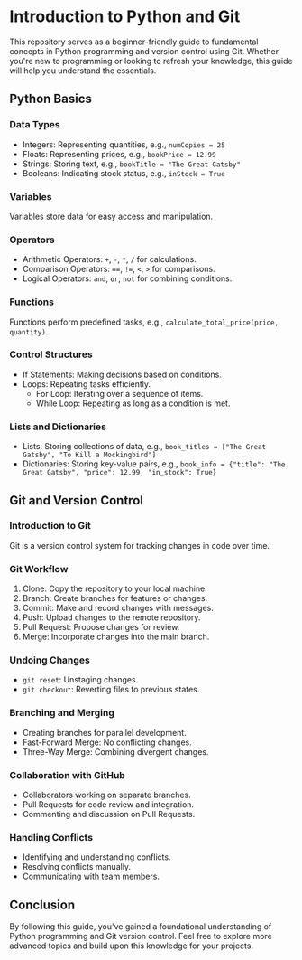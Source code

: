 # Introduction to Python and Git

This repository serves as a beginner-friendly guide to fundamental concepts in Python programming and version control using Git. Whether you're new to programming or looking to refresh your knowledge, this guide will help you understand the essentials.

## Python Basics

### Data Types

- Integers: Representing quantities, e.g., `numCopies = 25`
- Floats: Representing prices, e.g., `bookPrice = 12.99`
- Strings: Storing text, e.g., `bookTitle = "The Great Gatsby"`
- Booleans: Indicating stock status, e.g., `inStock = True`

### Variables

Variables store data for easy access and manipulation.

### Operators

- Arithmetic Operators: `+`, `-`, `*`, `/` for calculations.
- Comparison Operators: `==`, `!=`, `<`, `>` for comparisons.
- Logical Operators: `and`, `or`, `not` for combining conditions.

### Functions

Functions perform predefined tasks, e.g., `calculate_total_price(price, quantity)`.

### Control Structures

- If Statements: Making decisions based on conditions.
- Loops: Repeating tasks efficiently.
  - For Loop: Iterating over a sequence of items.
  - While Loop: Repeating as long as a condition is met.

### Lists and Dictionaries

- Lists: Storing collections of data, e.g., `book_titles = ["The Great Gatsby", "To Kill a Mockingbird"]`
- Dictionaries: Storing key-value pairs, e.g., `book_info = {"title": "The Great Gatsby", "price": 12.99, "in_stock": True}`

## Git and Version Control

### Introduction to Git

Git is a version control system for tracking changes in code over time.

### Git Workflow

1. Clone: Copy the repository to your local machine.
2. Branch: Create branches for features or changes.
3. Commit: Make and record changes with messages.
4. Push: Upload changes to the remote repository.
5. Pull Request: Propose changes for review.
6. Merge: Incorporate changes into the main branch.

### Undoing Changes

- `git reset`: Unstaging changes.
- `git checkout`: Reverting files to previous states.

### Branching and Merging

- Creating branches for parallel development.
- Fast-Forward Merge: No conflicting changes.
- Three-Way Merge: Combining divergent changes.

### Collaboration with GitHub

- Collaborators working on separate branches.
- Pull Requests for code review and integration.
- Commenting and discussion on Pull Requests.

### Handling Conflicts

- Identifying and understanding conflicts.
- Resolving conflicts manually.
- Communicating with team members.

## Conclusion

By following this guide, you've gained a foundational understanding of Python programming and Git version control. Feel free to explore more advanced topics and build upon this knowledge for your projects.
